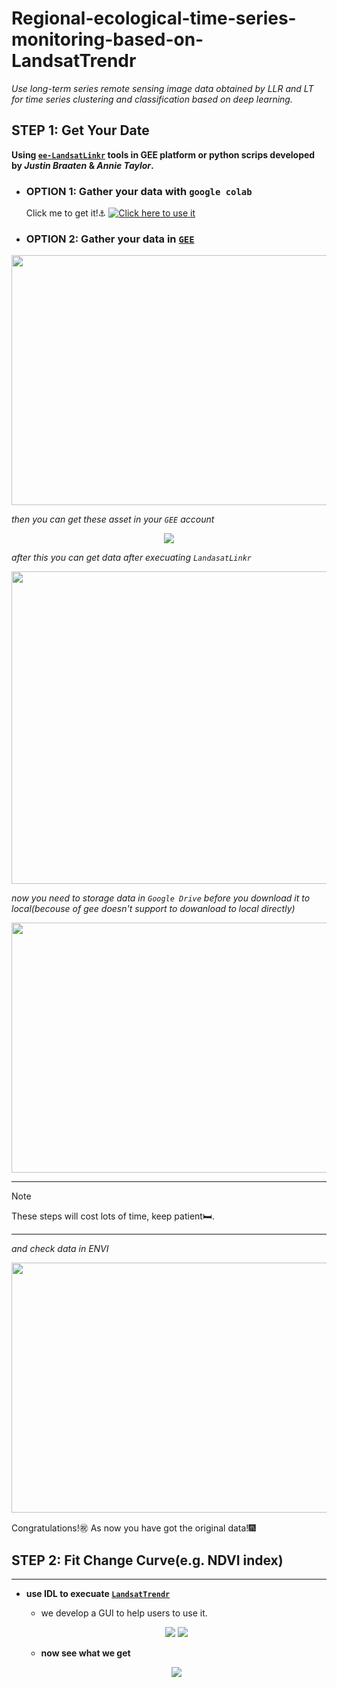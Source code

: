 # Regional-ecological-time-series-monitoring-based-on-LandsatTrendr
*Use long-term series remote sensing image data obtained by LLR and LT for time series clustering and classification based on deep learning.*

## STEP 1: Get Your Date

**Using [`ee-LandsatLinkr`](https://github.com/gee-community/ee-LandsatLinkr) tools in GEE platform or python scrips developed by *Justin Braaten* & *Annie Taylor*.**

- ### OPTION 1: Gather your data with `google colab`

  Click me to get it!⚓ [![Click here to use it](https://colab.research.google.com/assets/colab-badge.svg)](https://colab.research.google.com/github/gee-community/ee-LandsatLinkr/blob/main/colab_template.ipynb)

- ### OPTION 2: Gather your data in [`GEE`](https://code.earthengine.google.com/2ec3c28efc3ecf15504979a9698a8b0d?noload=true)
<p align="center">
  <img width="800" height="400" src="https://i.postimg.cc/ZYQphMtL/01.png">
</p>

*then you can get these asset in your `GEE` account*
<p align="center">
    <img src="https://i.postimg.cc/bvKjQnZb/02.jpg">
</p>

*after this you can get data after execuating `LandasatLinkr`*
<p align="center">
    <img width='800' height='500' src="https://i.postimg.cc/d1QB1HBV/03.png">
</p>

*now you need to storage data in `Google Drive` before you download it to local(becouse of gee doesn't support to dowanload to local directly)*
<p align="center">
    <img width='800' height='400' src="https://i.postimg.cc/ZnRNN00G/04.png">
</p>

---
> [!NOTE]  
> These steps will cost lots of time, keep patient🛏️.
---

*and check data in ENVI*
<p align="center">
    <img width='800' height='400' src="https://i.postimg.cc/vZxGBnLJ/05.png">
</p>

Congratulations!㊗️ As now you have got the original data!🎆

## STEP 2: Fit Change Curve(e.g. NDVI index)
---
- **use IDL to execuate [`LandsatTrendr`](https://github.com/jdbcode/LLR-LandTrendr)**
  - we develop a GUI to help users to use it.
  <p align="center">
    <img src="https://i.postimg.cc/hPTkFLLv/13.png">
    <img src="https://i.postimg.cc/pT8fVJPc/17.png">
  </p>

  - **now see what we get**
  <p align="center">
    <img src="https://i.postimg.cc/28T5WL6H/14.png">
  </p>

